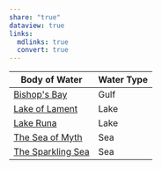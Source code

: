 ```yaml
---
share: "true"
dataview: true
links:
  mdlinks: true
  convert: true
---
```



| Body of Water                                                                 | Water Type |
| ----------------------------------------------------------------------------- | ---------- |
| [Bishop's Bay](./Bishop's_Bay.md)           | Gulf       |
| [Lake of Lament](./Lake_of_Lament.md)       | Lake       |
| [Lake Runa](./Lake_Runa.md)                 | Lake       |
| [The Sea of Myth](./The_Sea_of_Myth.md)     | Sea        |
| [The Sparkling Sea](./The_Sparkling_Sea.md) | Sea        |
